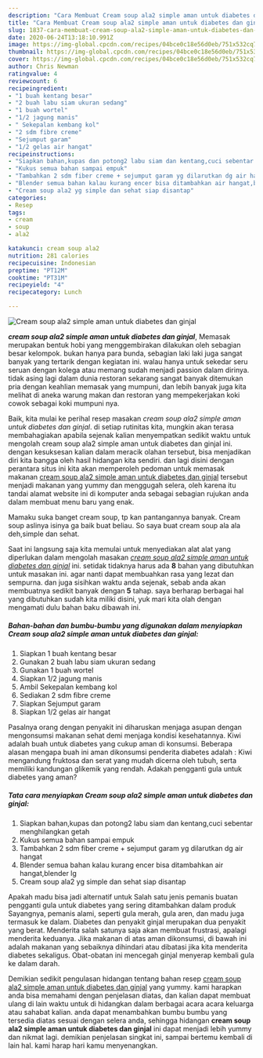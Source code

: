 ```yaml
---
description: "Cara Membuat Cream soup ala2 simple aman untuk diabetes dan ginjal Lezat"
title: "Cara Membuat Cream soup ala2 simple aman untuk diabetes dan ginjal Lezat"
slug: 1837-cara-membuat-cream-soup-ala2-simple-aman-untuk-diabetes-dan-ginjal-lezat
date: 2020-06-24T13:18:10.991Z
image: https://img-global.cpcdn.com/recipes/04bce0c18e56d0eb/751x532cq70/cream-soup-ala2-simple-aman-untuk-diabetes-dan-ginjal-foto-resep-utama.jpg
thumbnail: https://img-global.cpcdn.com/recipes/04bce0c18e56d0eb/751x532cq70/cream-soup-ala2-simple-aman-untuk-diabetes-dan-ginjal-foto-resep-utama.jpg
cover: https://img-global.cpcdn.com/recipes/04bce0c18e56d0eb/751x532cq70/cream-soup-ala2-simple-aman-untuk-diabetes-dan-ginjal-foto-resep-utama.jpg
author: Chris Newman
ratingvalue: 4
reviewcount: 6
recipeingredient:
- "1 buah kentang besar"
- "2 buah labu siam ukuran sedang"
- "1 buah wortel"
- "1/2 jagung manis"
- " Sekepalan kembang kol"
- "2 sdm fibre creme"
- "Sejumput garam"
- "1/2 gelas air hangat"
recipeinstructions:
- "Siapkan bahan,kupas dan potong2 labu siam dan kentang,cuci sebentar menghilangkan getah"
- "Kukus semua bahan sampai empuk"
- "Tambahkan 2 sdm fiber creme + sejumput garam yg dilarutkan dg air hangat"
- "Blender semua bahan kalau kurang encer bisa ditambahkan air hangat,blender lg"
- "Cream soup ala2 yg simple dan sehat siap disantap"
categories:
- Resep
tags:
- cream
- soup
- ala2

katakunci: cream soup ala2 
nutrition: 281 calories
recipecuisine: Indonesian
preptime: "PT12M"
cooktime: "PT31M"
recipeyield: "4"
recipecategory: Lunch

---
```



![Cream soup ala2 simple aman untuk diabetes dan ginjal](https://img-global.cpcdn.com/recipes/04bce0c18e56d0eb/751x532cq70/cream-soup-ala2-simple-aman-untuk-diabetes-dan-ginjal-foto-resep-utama.jpg)

<b><i>cream soup ala2 simple aman untuk diabetes dan ginjal</i></b>, Memasak merupakan bentuk hobi yang menggembirakan dilakukan oleh sebagian besar kelompok. bukan hanya para bunda, sebagian laki laki juga sangat banyak yang tertarik dengan kegiatan ini. walau hanya untuk sekedar seru seruan dengan kolega atau memang sudah menjadi passion dalam dirinya. tidak asing lagi dalam dunia restoran sekarang sangat banyak ditemukan pria dengan keahlian memasak yang mumpuni, dan lebih banyak juga kita melihat di aneka warung makan dan restoran yang mempekerjakan koki cowok sebagai koki mumpuni nya.

Baik, kita mulai ke perihal resep masakan <i>cream soup ala2 simple aman untuk diabetes dan ginjal</i>. di setiap rutinitas kita, mungkin akan terasa membahagiakan apabila sejenak kalian menyempatkan sedikit waktu untuk mengolah cream soup ala2 simple aman untuk diabetes dan ginjal ini. dengan kesuksesan kalian dalam meracik olahan tersebut, bisa menjadikan diri kita bangga oleh hasil hidangan kita sendiri. dan lagi disini dengan perantara situs ini kita akan memperoleh pedoman untuk memasak makanan <u>cream soup ala2 simple aman untuk diabetes dan ginjal</u> tersebut menjadi makanan yang yummy dan menggugah selera, oleh karena itu tandai alamat website ini di komputer anda sebagai sebagian rujukan anda dalam membuat menu baru yang enak.

Mamaku suka banget cream soup, tp kan pantangannya banyak. Cream soup aslinya isinya ga baik buat beliau. So saya buat cream soup ala ala deh,simple dan sehat.


Saat ini langsung saja kita memulai untuk menyediakan alat alat yang diperlukan dalam mengolah masakan <u><i>cream soup ala2 simple aman untuk diabetes dan ginjal</i></u> ini. setidak tidaknya harus ada <b>8</b> bahan yang dibutuhkan untuk masakan ini. agar nanti dapat membuahkan rasa yang lezat dan sempurna. dan juga sisihkan waktu anda sejenak, sebab anda akan membuatnya sedikit banyak dengan <b>5</b> tahap. saya berharap berbagai hal yang dibutuhkan sudah kita miliki disini, yuk mari kita olah dengan mengamati dulu bahan baku dibawah ini.

<!--inarticleads1-->

##### Bahan-bahan dan bumbu-bumbu yang digunakan dalam menyiapkan Cream soup ala2 simple aman untuk diabetes dan ginjal:

1. Siapkan 1 buah kentang besar
1. Gunakan 2 buah labu siam ukuran sedang
1. Gunakan 1 buah wortel
1. Siapkan 1/2 jagung manis
1. Ambil  Sekepalan kembang kol
1. Sediakan 2 sdm fibre creme
1. Siapkan Sejumput garam
1. Siapkan 1/2 gelas air hangat


Pasalnya orang dengan penyakit ini diharuskan menjaga asupan dengan mengonsumsi makanan sehat demi menjaga kondisi kesehatannya. Kiwi adalah buah untuk diabetes yang cukup aman di konsumsi. Beberapa alasan mengapa buah ini aman dikonsumsi penderita diabetes adalah : Kiwi mengandung fruktosa dan serat yang mudah dicerna oleh tubuh, serta memiliki kandungan glikemik yang rendah. Adakah pengganti gula untuk diabetes yang aman? 

<!--inarticleads2-->

##### Tata cara menyiapkan Cream soup ala2 simple aman untuk diabetes dan ginjal:

1. Siapkan bahan,kupas dan potong2 labu siam dan kentang,cuci sebentar menghilangkan getah
1. Kukus semua bahan sampai empuk
1. Tambahkan 2 sdm fiber creme + sejumput garam yg dilarutkan dg air hangat
1. Blender semua bahan kalau kurang encer bisa ditambahkan air hangat,blender lg
1. Cream soup ala2 yg simple dan sehat siap disantap


Apakah madu bisa jadi alternatif untuk Salah satu jenis pemanis buatan pengganti gula untuk diabetes yang sering ditambahkan dalam produk Sayangnya, pemanis alami, seperti gula merah, gula aren, dan madu juga termasuk ke dalam. Diabetes dan penyakit ginjal merupakan dua penyakit yang berat. Menderita salah satunya saja akan membuat frustrasi, apalagi menderita keduanya. Jika makanan di atas aman dikonsumsi, di bawah ini adalah makanan yang sebaiknya dihindari atau dibatasi jika kita menderita diabetes sekaligus. Obat-obatan ini mencegah ginjal menyerap kembali gula ke dalam darah. 

Demikian sedikit pengulasan hidangan tentang bahan resep <u>cream soup ala2 simple aman untuk diabetes dan ginjal</u> yang yummy. kami harapkan anda bisa memahami dengan penjelasan diatas, dan kalian dapat membuat ulang di lain waktu untuk di hidangkan dalam berbagai acara acara keluarga atau sahabat kalian. anda dapat menambahkan bumbu bumbu yang tersedia diatas sesuai dengan selera anda, sehingga hidangan <b>cream soup ala2 simple aman untuk diabetes dan ginjal</b> ini dapat menjadi lebih yummy dan nikmat lagi. demikian penjelasan singkat ini, sampai bertemu kembali di lain hal. kami harap hari kamu menyenangkan.
